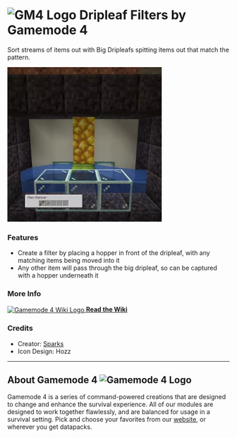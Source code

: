 # <img src="https://raw.githubusercontent.com/Gamemode4Dev/GM4_Datapacks/master/base/images/gm4_logo.png" alt="GM4 Logo" width="32" /> Dripleaf Filters by Gamemode 4<!--$pmc:delete-->
Sort streams of items out with Big Dripleafs spitting items out that match the pattern.<!--$pmc:headerSize-->

<img src="https://raw.githubusercontent.com/Gamemode4Dev/GM4_Datapacks/master/gm4_dripleaf_filters/images/dripleaf_filters.webp" alt="Items being filtered with a Dripleaf" width="350"/>  <!--$modrinth:replaceWithVideo--> <!--$pmc:delete-->

### Features
- Create a filter by placing a hopper in front of the dripleaf, with any matching items being moved into it
- Any other item will pass through the big dripleaf, so can be captured with a hopper underneath it

### More Info
[<img src="https://raw.githubusercontent.com/Gamemode4Dev/GM4_Datapacks/master/base/images/gm4_wiki_logo.png" alt="Gamemode 4 Wiki Logo" width="40" align="center"/> **Read the Wiki**](https://wiki.gm4.co/wiki/Dripleaf_Filters)

### Credits
- Creator: [Sparks](https://twitter.com/SelcouthSparks)
- Icon Design: Hozz

---
## About Gamemode 4 <img src="https://raw.githubusercontent.com/Gamemode4Dev/GM4_Datapacks/master/base/images/gm4_logo.png" alt="Gamemode 4 Logo" width="20"/>
Gamemode 4 is a series of command-powered creations that are designed to change and enhance the survival experience. All of our modules are designed to work together flawlessly, and are balanced for usage in a survival setting. Pick and choose your favorites from our [website](https://gm4.co), or wherever you get datapacks.